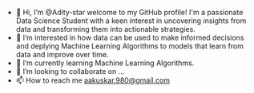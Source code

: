 - 👋 Hi, I’m @Adity-star welcome to my GitHub profile! I'm a passionate Data Science Student with a keen interest in uncovering insights from data and transforming them into actionable strategies.
- 👀 I’m interested in how data can be used to make informed decisions and deplying Machine Learning Algorithms to models that learn from data and improve over time.
- 🌱 I’m currently learning Machine Learning Algorithms.
- 💞️ I’m looking to collaborate on ...
- 📫 How to reach me aakuskar.980@gmail.com


<!---
Adity-star/Adity-star is a ✨ special ✨ repository because its `README.md` (this file) appears on your GitHub profile.
You can click the Preview link to take a look at your changes.
--->

